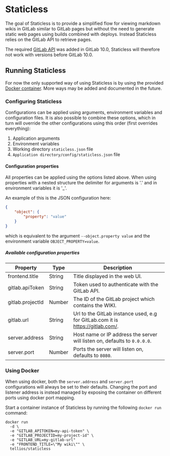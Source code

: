 # Staticless
The goal of Staticless is to provide a simplified flow for viewing markdown wikis in GitLab similar to GitLab pages but without the need to generate static web pages using builds combined with deploys. Instead Staticless relies on the GitLab API to retrieve pages.

The required [GitLab API](https://docs.gitlab.com/ce/api/wikis.html) was added in GitLab 10.0, Staticless will therefore not work with versions before GitLab 10.0.

## Running Staticless
For now the only supported way of using Staticless is by using the provided [Docker container](https://store.docker.com/community/images/tellios/staticless). More ways may be added and documented in the future.

### Configuring Staticless
Configurations can be applied using arguments, environment variables and configuration files. It is also possible to combine these options, which in turn will override the other configurations using this order (first overrides everything):

1. Application arguments
2. Environment variables
3. Working directory `staticless.json` file
4. `Application directory/config/staticless.json` file

#### Configuration properties
All properties can be applied using the options listed above. When using properties with a nested structure the delimiter for arguments is '.' and in environment variables it is '_'.

An example of this is the JSON configuration here:

```json
{
    "object": {
        "property": "value"
    }
}
```

which is equivalent to the argument `--object.property value` and the environment variable `OBJECT_PROPERTY=value`.

##### Available configuration properties

| Property         | Type     | Description                                                                    |
| ---------------- | -------- | ------------------------------------------------------------------------------ |
| frontend.title   | String   | Title displayed in the web UI.                                                 |
| gitlab.apiToken  | String   | Token used to authenticate with the GitLab API.                                |
| gitlab.projectId | Number   | The ID of the GitLab project which contains the WIKI.                          |
| gitlab.url       | String   | Url to the GitLab instance used, e.g for GitLab.com it is https://gitlab.com/. |
| server.address   | String   | Host name or IP address the server will listen on, defaults to `0.0.0.0`.      |
| server.port      | Number   | Ports the server will listen on, defaults to `8080`.                           |

### Using Docker
When using docker, both the `server.address` and `server.port` configurations will always be set to their defaults. Changing the port and listener address is instead managed by exposing the container on different ports using docker port mapping.

Start a container instance of Staticless by running the following `docker run` command:

```shell
docker run
  -d \
  -e "GITLAB_APITOKEN=my-api-token" \
  -e "GITLAB_PROJECTID=my-project-id" \
  -e "GITLAB_URL=my-gitlab-url"
  -e "FRONTEND_TITLE=\"My wiki\"" \
  tellios/staticless
```
